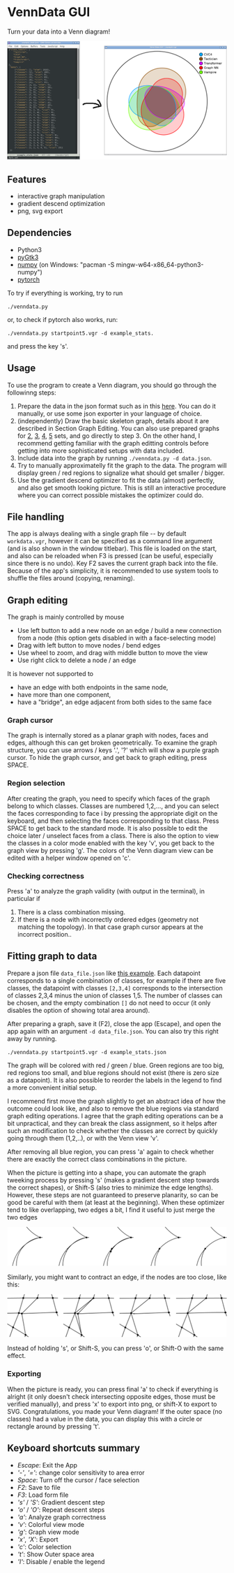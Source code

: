 # VennData GUI
Turn your data into a Venn diagram!

![VennData Showcase](images/showcase.png)

## Features
+ interactive graph manipulation
+ gradient descend optimization
+ png, svg export

## Dependencies
+ Python3
+ [pyGtk3](https://pygobject.readthedocs.io/en/latest/getting_started.html)
+ [numpy](https://pypi.org/project/numpy/) (on Windows: "pacman -S mingw-w64-x86_64-python3-numpy")
+ [pytorch](https://pytorch.org/)

To try if everything is working, try to run
```
./venndata.py
```
or, to check if pytorch also works, run:
```
./venndata.py startpoint5.vgr -d example_stats.
```
and press the key 's'.

## Usage

To use the program to create a Venn diagram, you should go through the followinng steps:

1. Prepare the data in the json format such as in this [here](example_stats.json). You can do it manually, or use some json exporter in your language of choice.
2. (independently) Draw the basic skeleton graph, details about it are described in Section Graph Editing. You can also use prepared graphs for [2](startpoint2.vgr), [3](startpoint3.vgr), [4](startpoint4.vgr), [5](startpoint5.vgr) sets, and go directly to step 3. On the other hand, I recommend getting familiar with the graph editting controls before getting into more sophisticated setups with data included.
3. Include data into the graph by running `./venndata.py -d data.json`.
4. Try to manually approximatelly fit the graph to the data. The program will display green / red regions to signalize what should get smaller / bigger.
5. Use the gradient descend optimizer to fit the data (almost) perfectly, and also get smooth looking picture. This is still an interactive procedure where you can correct possible mistakes the optimizer could do.

## File handling

The app is always dealing with a single graph file -- by default `workdata.vgr`, however it can be specified as a command line argument (and is also shown in the window titlebar). This file is loaded on the start, and also can be reloaded when F3 is pressed (can be useful, especially since there is no undo). Key F2 saves the current graph back into the file. Because of the app's simplicity, it is recommended to use system tools to shuffle the files around (copying, renaming).

## Graph editing

The graph is mainly controlled by mouse
+ Use left button to add a new node on an edge / build a new connection from a node (this option gets disabled in with a face-selecting mode)
+ Drag with left button to move nodes / bend edges
+ Use wheel to zoom, and drag with middle button to move the view
+ Use right click to delete a node / an edge

It is however not supported to
+ have an edge with both endpoints in the same node,
+ have more than one component,
+ have a "bridge", an edge adjacent from both sides to the same face

### Graph cursor

The graph is internally stored as a planar graph with nodes, faces and edges, although this can get broken geometrically. To examine the graph structure, you can use arrows / keys '.', '?' which will show a purple graph cursor. To hide the graph cursor, and get back to graph editing, press SPACE.

### Region selection

After creating the graph, you need to specify which faces of the graph belong to which classes. Classes are numbered 1,2,..., and you can select the faces corresponding to face i by pressing the appropriate digit on the keyboard, and then selecting the faces corresponding to that class. Press SPACE to get back to the standard mode. It is also possible to edit the choice later / unselect faces from a class.
There is also the option to view the classes in a color mode enabled with the key 'v', you get back to the graph view by pressing 'g'. The colors of the Venn diagram view can be edited with a helper window opened on 'c'.

### Checking correctness

Press 'a' to analyze the graph validity (with output in the terminal), in particular if
1. There is a class combination missing.
2. If there is a node with incorrectly ordered edges (geometry not matching the topology). In that case graph cursor appears at the incorrect position..

## Fitting graph to data

Prepare a json file `data_file.json` like [this example](example_stats.json). Each datapoint corresponds to a single combination of classes, for example if there are five classes, the datapoint with classes `[2,3,4]` corresponds to the intersection of classes 2,3,4 minus the union of classes 1,5. The number of classes can be chosen, and the empty combination `[]` do not need to occur (it only disables the option of showing total area around).

After preparing a graph, save it (F2), close the app (Escape), and open the app again with an argument `-d data_file.json`. You can also try this right away by running.
```
./venndata.py startpoint5.vgr -d example_stats.json
```
The graph will be colored with red / green / blue. Green regions are too big, red regions too small, and blue regions should not exist (there is zero size as a datapoint). It is also possible to reorder the labels in the legend to find a more convenient initial setup.

I recommend first move the graph slightly to get an abstract idea of how the outcome could look like, and also to remove the blue regions via standard graph editing operations. I agree that the graph editing operations can be a bit unpractical, and they can break the class assignment, so it helps after such an modification to check whether the classes are correct by quickly going through them (1,2,..), or with the Venn view 'v'.

After removing all blue region, you can press 'a' again to check whether there are exactly the correct class combinations in the picture.

When the picture is getting into a shape, you can automate the graph tweeking process by pressing 's' (makes a gradient descent step towards the correct shapes), or Shift-S (also tries to minimize the edge lengths). However, these steps are not guaranteed to preserve planarity, so can be good be careful with them (at least at the beginning). When these optimizer tend to like overlapping, two edges a bit, I find it useful to just merge the two edges 

![Gluing an overlapping edge](images/glue-edge.png)

Similarly, you might want to contract an edge, if the nodes are too close, like this:

![Contracting a short edge](images/contract-edge.png)

Instead of holding 's', or Shift-S, you can press 'o', or Shift-O with the same effect.

### Exporting

When the picture is ready, you can press final 'a' to check if everything is alright (it only doesn't check intersecting opposite edges, those must be verified manually), and press 'x' to export into png, or shift-X to export to SVG. Congratulations, you made your Venn diagram!
If the outer space (no classes) had a value in the data, you can display this with a circle or rectangle around by pressing 't'.

## Keyboard shortcuts summary

+ *Escape*: Exit the App
+ *'-'*, *'='*: change color sensitivity to area error
+ *Space*: Turn off the cursor / face selection
+ *F2*: Save to file
+ *F3*: Load form file
+ *'s'* / *'S'*: Gradient descent step
+ *'o'* / *'O'*: Repeat descent steps
+ *'a'*: Analyze graph correctness
+ *'v'*: Colorful view mode
+ *'g'*: Graph view mode
+ *'x'*, *'X'*: Export
+ *'c'*: Color selection
+ *'t'*: Show Outer space area
+ *'l'*: Disable / enable the legend
